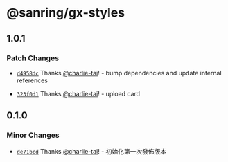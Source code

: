 # @sanring/gx-styles

## 1.0.1

### Patch Changes

- [`d4958dc`](https://github.com/jack755051/gxcella/commit/d4958dc6741d299eaef81eaba0186501400fd603) Thanks [@charlie-tai](https://github.com/charlie-tai)! - bump dependencies and update internal references

- [`323f0d1`](https://github.com/jack755051/gxcella/commit/323f0d18ca03d68acbce615f09892532b841d359) Thanks [@charlie-tai](https://github.com/charlie-tai)! - upload card

## 0.1.0

### Minor Changes

- [`de71bcd`](https://github.com/jack755051/gxcella/commit/de71bcd959f97001265774d085ca94db621f75ec) Thanks [@charlie-tai](https://github.com/charlie-tai)! - 初始化第一次發佈版本
